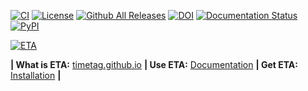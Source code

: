 [![CI](https://github.com/timetag/ETA/workflows/CI/badge.svg)](https://github.com/timetag/ETA/actions)
[![License](https://img.shields.io/github/license/timetag/ETAServer.svg)](https://github.com/timetag/ETAServer/blob/master/LICENSE)
[![Github All Releases](https://img.shields.io/github/downloads/timetag/ETABackend/total.svg)](https://github.com/timetag/ETABackend/releases)
[![DOI](https://zenodo.org/badge/125106142.svg)](https://zenodo.org/badge/latestdoi/125106142)
[![Documentation Status](https://readthedocs.org/projects/eta/badge/?version=latest)](https://eta.readthedocs.io/en/latest/?badge=latest)
[![PyPI](https://img.shields.io/pypi/v/etabackend.svg)](https://pypi.org/project/etabackend/)


[![ETA](https://eta.readthedocs.io/en/latest/_static/logo.png)
](https://eta.readthedocs.io/en/latest/?badge=latest)




<b>| What is ETA:</b> [timetag.github.io](https://timetag.github.io) <b>| Use ETA:</b> [Documentation](https://eta.readthedocs.io/en/latest/) <b>| Get ETA:</b> [Installation](https://eta.readthedocs.io/en/latest/installation.html) <b>|</b>
